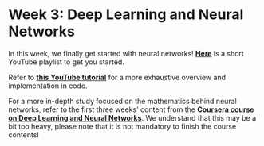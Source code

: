 # Week 3: Deep Learning and Neural Networks

In this week, we finally get started with neural networks! [**Here**](https://www.youtube.com/watch?v=aircAruvnKk&list=PLZHQObOWTQDNU6R1_67000Dx_ZCJB-3pi&pp=iAQB) is a short YouTube playlist to get you started.

Refer to [**this YouTube tutorial**](https://www.youtube.com/watch?v=BzcBsTou0C0) for a more exhaustive overview and implementation in code.

For a more in-depth study focused on the mathematics behind neural networks, refer to the first three weeks' content from the [**Coursera course on Deep Learning and Neural Networks**](https://www.coursera.org/learn/neural-networks-deep-learning). We understand that this may be a bit too heavy, please note that it is not mandatory to finish the course contents!
